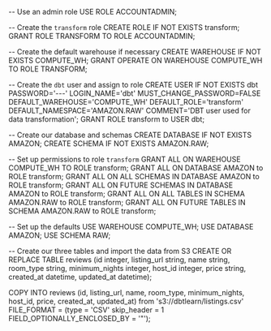 
-- Use an admin role
USE ROLE ACCOUNTADMIN;

-- Create the `transform` role
CREATE ROLE IF NOT EXISTS transform;
GRANT ROLE TRANSFORM TO ROLE ACCOUNTADMIN;

-- Create the default warehouse if necessary
CREATE WAREHOUSE IF NOT EXISTS COMPUTE_WH;
GRANT OPERATE ON WAREHOUSE COMPUTE_WH TO ROLE TRANSFORM;

-- Create the `dbt` user and assign to role
CREATE USER IF NOT EXISTS dbt
  PASSWORD='---'
  LOGIN_NAME='dbt'
  MUST_CHANGE_PASSWORD=FALSE
  DEFAULT_WAREHOUSE='COMPUTE_WH'
  DEFAULT_ROLE='transform'
  DEFAULT_NAMESPACE='AMAZON.RAW'
  COMMENT='DBT user used for data transformation';
GRANT ROLE transform to USER dbt;

-- Create our database and schemas
CREATE DATABASE IF NOT EXISTS AMAZON;
CREATE SCHEMA IF NOT EXISTS AMAZON.RAW;

-- Set up permissions to role `transform`
GRANT ALL ON WAREHOUSE COMPUTE_WH TO ROLE transform; 
GRANT ALL ON DATABASE AMAZON to ROLE transform;
GRANT ALL ON ALL SCHEMAS IN DATABASE AMAZON to ROLE transform;
GRANT ALL ON FUTURE SCHEMAS IN DATABASE AMAZON to ROLE transform;
GRANT ALL ON ALL TABLES IN SCHEMA AMAZON.RAW to ROLE transform;
GRANT ALL ON FUTURE TABLES IN SCHEMA AMAZON.RAW to ROLE transform;


-- Set up the defaults
USE WAREHOUSE COMPUTE_WH;
USE DATABASE AMAZON;
USE SCHEMA RAW;

-- Create our three tables and import the data from S3
CREATE OR REPLACE TABLE reviews
                    (id integer,
                     listing_url string,
                     name string,
                     room_type string,
                     minimum_nights integer,
                     host_id integer,
                     price string,
                     created_at datetime,
                     updated_at datetime);
                    
COPY INTO reviews (id,
                        listing_url,
                        name,
                        room_type,
                        minimum_nights,
                        host_id,
                        price,
                        created_at,
                        updated_at)
                   from 's3://dbtlearn/listings.csv'
                    FILE_FORMAT = (type = 'CSV' skip_header = 1
                    FIELD_OPTIONALLY_ENCLOSED_BY = '"');
                    

```
